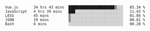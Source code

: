 
<!--
**xy406043/xy406043** is a ✨ _special_ ✨ repository because its `README.md` (this file) appears on your GitHub profile.

Here are some ideas to get you started:

- 🔭 I’m currently working on ...
- 🌱 I’m currently learning ...
- 👯 I’m looking to collaborate on ...
- 🤔 I’m looking for help with ...
- 💬 Ask me about ...
- 📫 How to reach me: ...
- 😄 Pronouns: ...
- ⚡ Fun fact: ...
-->

<!--START_SECTION:waka-->
```text
Vue.js       34 hrs 43 mins  █████████████████████▒░░░   85.34 % 
JavaScript   4 hrs 39 mins   ███░░░░░░░░░░░░░░░░░░░░░░   11.43 % 
LESS         45 mins         ▒░░░░░░░░░░░░░░░░░░░░░░░░   01.86 % 
JSON         19 mins         ▒░░░░░░░░░░░░░░░░░░░░░░░░   00.81 % 
Bash         6 mins          ░░░░░░░░░░░░░░░░░░░░░░░░░   00.28 % 
```
<!--END_SECTION:waka-->
